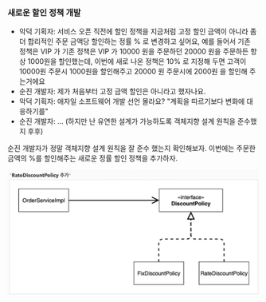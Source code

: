### 새로운 할인 정책 개발
- 악덕 기획자: 서비스 오픈 직전에 할인 정책을 지금처럼 고정 할인 금액이 아니라 좀더 합리적인 주문 금액당 할인하는 정률 % 로 
변경하고 싶어요, 예를 들어서 기존 정책은 VIP 가 기존 정책은 VIP 가 10000 원을 주문하던 20000 원을 주문하든 항상 1000원을 할인했는데,
이번에 새로 나온 정책은 10% 로 지정해 두면 고객이 10000원 주문시 1000원을 할인해주고 20000 원 주문시에 2000원 을 할인해 주는거에요
- 순진 개발자: 제가 처음부터 고정 금액 할인은 아니라고 했자나요.
- 악덕 기획자: 애자일 소프트웨어 개발 선언 몰라요? "계획을 따르기보다 변화에 대응하기를"
- 순진 개발자: ... (하지만 난 유연한 설계가 가능하도록 객체지향 설계 원칙을 준수했지 후후)

순진 개발자가 정말 객체지향 설계 원칙을 잘 준수 했는지 확인해보자. 이번에는 주문한 금액의 %를 할인해주는 새로운 정률 할인 정책을 추가하자.

![img_7.png](img_7.png)

